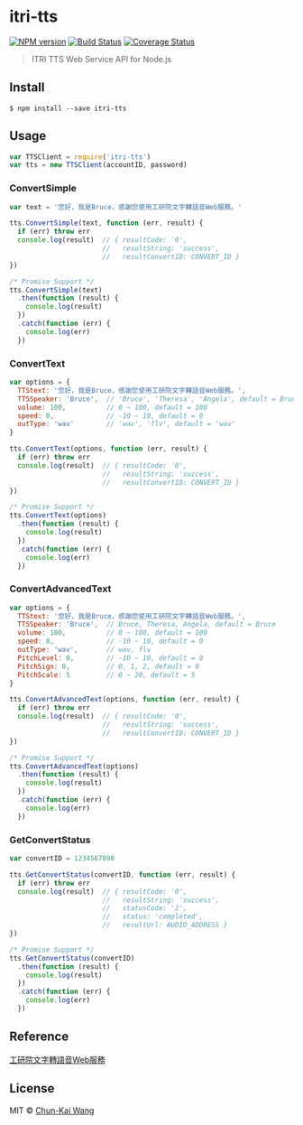 # itri-tts

[![NPM version][npm-image]][npm-url]
[![Build Status][travis-image]][travis-url]
[![Coverage Status][codecov-image]][codecov-url]

> ITRI TTS Web Service API for Node.js

## Install

```
$ npm install --save itri-tts
```

## Usage

```js
var TTSClient = require('itri-tts')
var tts = new TTSClient(accountID, password)
```

### ConvertSimple

```js
var text = '您好，我是Bruce，感謝您使用工研院文字轉語音Web服務。'

tts.ConvertSimple(text, function (err, result) {
  if (err) throw err
  console.log(result)  // { resultCode: '0',
                       //   resultString: 'success',
                       //   resultConvertID: CONVERT_ID }
})

/* Promise Support */
tts.ConvertSimple(text)
  .then(function (result) {
    console.log(result)
  })
  .catch(function (err) {
    console.log(err)
  })
```

### ConvertText

```js
var options = {
  TTStext: '您好，我是Bruce，感謝您使用工研院文字轉語音Web服務。',
  TTSSpeaker: 'Bruce',  // 'Bruce', 'Theresa', 'Angela', default = Bruce
  volume: 100,          // 0 ~ 100, default = 100
  speed: 0,             // -10 ~ 10, default = 0
  outType: 'wav'        // 'wav', 'flv', default = 'wav'
}

tts.ConvertText(options, function (err, result) {
  if (err) throw err
  console.log(result)  // { resultCode: '0',
                       //   resultString: 'success',
                       //   resultConvertID: CONVERT_ID }
})

/* Promise Support */
tts.ConvertText(options)
  .then(function (result) {
    console.log(result)
  })
  .catch(function (err) {
    console.log(err)
  })
```

### ConvertAdvancedText

```js
var options = {
  TTStext: '您好，我是Bruce，感謝您使用工研院文字轉語音Web服務。',
  TTSSpeaker: 'Bruce',  // Bruce, Theresa, Angela, default = Bruce
  volume: 100,          // 0 ~ 100, default = 100
  speed: 0,             // -10 ~ 10, default = 0
  outType: 'wav',       // wav, flv
  PitchLevel: 0,        // -10 ~ 10, default = 0
  PitchSign: 0,         // 0, 1, 2, default = 0
  PitchScale: 5         // 0 ~ 20, default = 5
}

tts.ConvertAdvancedText(options, function (err, result) {
  if (err) throw err
  console.log(result)  // { resultCode: '0',
                       //   resultString: 'success',
                       //   resultConvertID: CONVERT_ID }
})

/* Promise Support */
tts.ConvertAdvancedText(options)
  .then(function (result) {
    console.log(result)
  })
  .catch(function (err) {
    console.log(err)
  })
```

### GetConvertStatus

```js
var convertID = 1234567890

tts.GetConvertStatus(convertID, function (err, result) {
  if (err) throw err
  console.log(result)  // { resultCode: '0',
                       //   resultString: 'success',
                       //   statusCode: '2',
                       //   status: 'completed',
                       //   resultUrl: AUDIO_ADDRESS }
})

/* Promise Support */
tts.GetConvertStatus(convertID)
  .then(function (result) {
    console.log(result)
  })
  .catch(function (err) {
    console.log(err)
  })
```

## Reference

[工研院文字轉語音Web服務](http://tts.itri.org.tw)

## License

MIT © [Chun-Kai Wang](https://github.com/chunkai1312)

[npm-image]: https://img.shields.io/npm/v/itri-tts.svg
[npm-url]: https://npmjs.org/package/itri-tts
[travis-image]: https://img.shields.io/travis/chunkai1312/itri-tts.svg
[travis-url]: https://travis-ci.org/chunkai1312/itri-tts
[codecov-image]: https://img.shields.io/codecov/c/github/chunkai1312/itri-tts.svg
[codecov-url]: https://codecov.io/gh/chunkai1312/itri-tts
